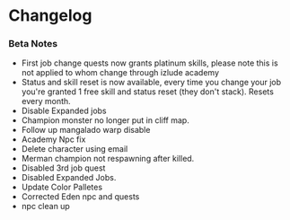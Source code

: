# Changelog

### Beta Notes
* First job change quests now grants platinum skills, please note this is not applied to whom change through izlude academy
* Status and skill reset is now available, every time you change your job you're granted 1 free skill and status reset (they don't stack). Resets every month.
* Disable Expanded jobs
* Champion monster no longer put in cliff map.
* Follow up mangalado warp disable
* Academy Npc fix
* Delete character using email
* Merman champion not respawning after killed.
* Disabled 3rd job quest
* Disabled Expanded Jobs.
* Update Color Palletes
* Corrected Eden npc and quests
* npc clean up